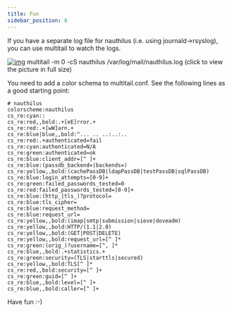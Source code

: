 ```yaml
---
title: Fun
sidebar_position: 6
---
```

If you have a separate log file for nauthilus (i.e. using journald->rsyslog), you can use multitail to watch the logs.

[![img](https://nauthilus.io/wp-content/uploads/2022/11/nauthilus-multitail-1024x679.png)](https://nauthilus.io/wp-content/uploads/2022/11/nauthilus-multitail.png)
multitail -m 0 -cS nauthilus /var/log/mail/nauthilus.log (click to view the picture in full size)

You need to add a color schema to multitail.conf. See the following lines as a good starting point:

```
# nauthilus
colorscheme:nauthilus
cs_re:cyan::
cs_re:red,,bold:.+[eE]rror.+
cs_re:red:.+[wW]arn.+
cs_re:blue|blue,,bold:^... .. ..:..:..
cs_re:red:.+authenticated=fail
cs_re:cyan:authenticated=N/A
cs_re:green:authenticated=ok
cs_re:blue:client_addr=[^ ]+
cs_re:blue:(passdb_backend=|backends=)
cs_re:yellow,,bold:(cachePassDB|ldapPassDB|testPassDB|sqlPassDB)
cs_re:blue:login_attempts=[0-9]+
cs_re:green:failed_passwords_tested=0
cs_re:red:failed_passwords_tested=[0-9]+
cs_re:blue:(http_|tls_)?protocol=
cs_re:blue:tls_cipher=
cs_re:blue:request_method=
cs_re:blue:request_url=
cs_re:yellow,,bold:(imap|smtp|submission|sieve|doveadm)
cs_re:yellow,,bold:HTTP/(1.1|2.0)
cs_re:yellow,,bold:(GET|POST|DELETE)
cs_re:yellow,,bold:request_url=[^ ]*
cs_re:green:(orig_)?username=[^, ]*
cs_re:blue,,bold:.+statistics.+
cs_re:green:security=(TLS|starttls|secured)
cs_re:yellow,,bold:TLS[^ ]*
cs_re:red,,bold:security=[^ ]+
cs_re:green:guid=[^ ]+
cs_re:blue,,bold:level=[^ ]+
cs_re:blue,,bold:caller=[^ ]+
```

Have fun :-)
